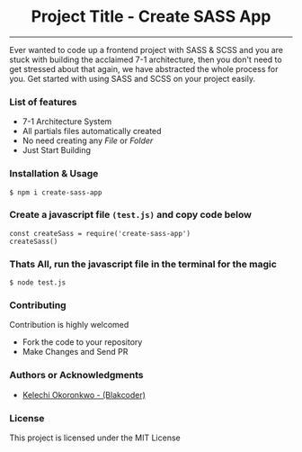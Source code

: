 <h1 align="center"> Project Title - Create SASS App </h1>

<hr/>

<p>Ever wanted to code up a frontend project with SASS & SCSS and you are stuck with building the acclaimed 7-1 architecture, then you don't need to get stressed about that again, we have abstracted the whole process for you. Get started with using SASS and SCSS on your project easily.</p>

<h3> List of features </h3>

<ul>
  <li>7-1 Architecture System</li>
  <li>All partials files automatically created</li>
  <li>No need creating any <em>File</em> or <em>Folder</em></li>
  <li>Just Start Building</li>
</ul>

<h3>Installation & Usage </h3>

```shell
$ npm i create-sass-app
```

<h3>Create a javascript file <code>(test.js)</code> and copy code below</h3>

```shell
const createSass = require('create-sass-app')
createSass()
```

<h3>Thats All, run the javascript file in the terminal for the magic</h3>

```shell
$ node test.js 
```


<h3>Contributing</h3>
Contribution is highly welcomed
<ul>
<li>Fork the code to your repository</li>
<li>Make Changes and Send PR</li>
</ul>

<h3>Authors or Acknowledgments</h3>
<ul>
  <li><a href="https://github.com/anslemkelechi">Kelechi Okoronkwo - (Blakcoder) </a> </li>
</ul>

<h3>License</h3>

This project is licensed under the MIT License
